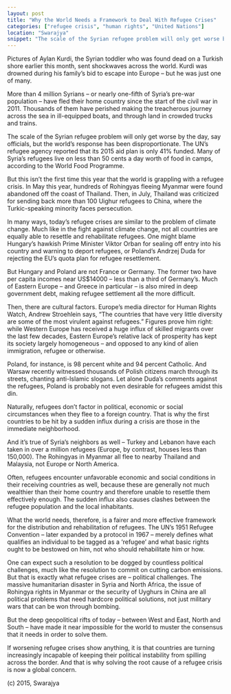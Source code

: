 ```yaml
---
layout: post
title: "Why the World Needs a Framework to Deal With Refugee Crises"
categories: ["refugee crisis", "human rights", "United Nations"]
location: "Swarajya"
snippet: "The scale of the Syrian refugee problem will only get worse by the day, say officials, but the world’s response has been disproportionate. The UN’s refugee agency reported that its 2015 aid plan is only 41% funded. Many of Syria’s refugees live on less than 50 cents a day worth of food in camps, according to the World Food Programme. (Published in Swarajya)"
---
```


Pictures of Aylan Kurdi, the Syrian toddler who was found dead on a Turkish shore earlier this month, sent shockwaves across the world. Kurdi was drowned during his family’s bid to escape into Europe – but he was just one of many.

More than 4 million Syrians – or nearly one-fifth of Syria’s pre-war population – have fled their home country since the start of the civil war in 2011. Thousands of them have perished making the treacherous journey across the sea in ill-equipped boats, and through land in crowded trucks and trains.

The scale of the Syrian refugee problem will only get worse by the day, say officials, but the world’s response has been disproportionate. The UN’s refugee agency reported that its 2015 aid plan is only 41% funded. Many of Syria’s refugees live on less than 50 cents a day worth of food in camps, according to the World Food Programme.

But this isn’t the first time this year that the world is grappling with a refugee crisis. In May this year, hundreds of Rohingyas fleeing Myanmar were found abandoned off the coast of Thailand. Then, in July, Thailand was criticized for sending back more than 100 Uighur refugees to China, where the Turkic-speaking minority faces persecution.

In many ways, today’s refugee crises are similar to the problem of climate change. Much like in the fight against climate change, not all countries are equally able to resettle and rehabilitate refugees. One might blame Hungary’s hawkish Prime Minister Viktor Orban for sealing off entry into his country and warning to deport refugees, or Poland’s Andrzej Duda for rejecting the EU’s quota plan for refugee resettlement.

But Hungary and Poland are not France or Germany. The former two have per capita incomes near US$14000 – less than a third of Germany’s. Much of Eastern Europe – and Greece in particular – is also mired in deep government debt, making refugee settlement all the more difficult.

Then, there are cultural factors. Europe’s media director for Human Rights Watch, Andrew Stroehlein says, “The countries that have very little diversity are some of the most virulent against refugees.” Figures prove him right: while Western Europe has received a huge influx of skilled migrants over the last few decades, Eastern Europe’s relative lack of prosperity has kept its society largely homogeneous – and opposed to any kind of alien immigration, refugee or otherwise.

Poland, for instance, is 98 percent white and 94 percent Catholic. And Warsaw recently witnessed thousands of Polish citizens march through its streets, chanting anti-Islamic slogans. Let alone Duda’s comments against the refugees, Poland is probably not even desirable for refugees amidst this din.

Naturally, refugees don’t factor in political, economic or social circumstances when they flee to a foreign country. That is why the first countries to be hit by a sudden influx during a crisis are those in the immediate neighborhood.

And it’s true of Syria’s neighbors as well – Turkey and Lebanon have each taken in over a million refugees (Europe, by contrast, houses less than 150,000). The Rohingyas in Myanmar all flee to nearby Thailand and Malaysia, not Europe or North America.

Often, refugees encounter unfavorable economic and social conditions in their receiving countries as well, because these are generally not much wealthier than their home country and therefore unable to resettle them effectively enough. The sudden influx also causes clashes between the refugee population and the local inhabitants.

What the world needs, therefore, is a fairer and more effective framework for the distribution and rehabilitation of refugees. The UN’s 1951 Refugee Convention – later expanded by a protocol in 1967 – merely defines what qualifies an individual to be tagged as a ‘refugee’ and what basic rights ought to be bestowed on him, not who should rehabilitate him or how.

One can expect such a resolution to be dogged by countless political challenges, much like the resolution to commit on cutting carbon emissions. But that is exactly what refugee crises are – political challenges. The massive humanitarian disaster in Syria and North Africa, the issue of Rohingya rights in Myanmar or the security of Uyghurs in China are all political problems that need hardcore political solutions, not just military wars that can be won through bombing.

But the deep geopolitical rifts of today – between West and East, North and South – have made it near impossible for the world to muster the consensus that it needs in order to solve them.

If worsening refugee crises show anything, it is that countries are turning increasingly incapable of keeping their political instability from spilling across the border. And that is why solving the root cause of a refugee crisis is now a global concern.

(c) 2015, Swarajya
